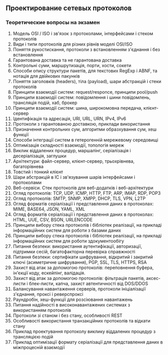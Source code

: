 ## Проектирование сетевых протоколов

### Теоретические вопросы на экзамен

1. Модель OSI / ISO і зв'язок з протоколами, інтерфейсами і стеком протоколів
2. Види і типи протоколів для різних рівнів моделі OSI/ISO
3. Поняття рукостискання, протоколи з встановленням з'єднання і без встановлення
4. Гарантована доставка та не гарантована доставка
5. Контрольні суми, маршрутизація, порти, хости, сокети
6. Способи опису структури пакетів, для текстових RegExp і ABNF, та нотація для двійкових пакунків
7. Поняття заголовків (headers), тіла (payload), шари абстракцій і стеки протоколів
8. Принципи взаємодії систем: request/responce, принципи pool/push
9. Принципи взаємодії систем: повідомлення і шини повідомлень, трансляція подій, хаб, брокер
10. Принципи взаємодії систем: шина, широкомовна передача, клієнт-сервер
11. Ідентифікація та адресація, URI, URL, URN, IPv4, IPv6
12. Протоколи з гарантованою доставкою, приклади використання
13. Призначення контрольних сум, алгоритми образхування сум, хеш функції
14. Способи інтеграції систем в гетерогенній мережевому середовищі
15. Оптимізація складності взаємодії, топологія мереж
16. Виклик віддалених процедур, маршалінг, серіалізація і десеріалізація, заглушки
17. Архітектури: файл-сервер, клієнт-сервер, трьохрівнева, багаторівнева
18. Товстий і тонкий клієнт
19. Шари абстракцій в ІС і зв'язування шарів інтерфейсами і протоколами
20. Веб-сервіси. Стек протоколів для веб-додатків і веб-архітектури
21. Огляд протоколів: TCP, UDP, ICMP, HTTP, FTP, ARP, IMAP, RDP, POP3
22. Огляд протоколів: SMTP, SNMP, XMPP, DHCP, TLS, VPN, L2TP
23. Огляд форматів серіалізації і представлення даних в протоколах: MIME, BASE64, JSON, YAML, XML
24. Огляд форматів серіалізації і представлення даних в протоколах: HTML, UUE, CSV, BSON, URLENCODE
25. Принципи вибору стека протоколів і бібліотек реалізації, на прикладі інформаційних систем для роботи з базами даних
26. Принципи вибору стека протоколів і бібліотек реалізації, на прикладі інформаційних систем для роботи здокументообігу
27. Питання безпеки: використання аутентифікації, авторизації, підтримки сесій, багатофакторна перевірка справжності
28. Питання безпеки: сертифікати шифрування, відкритий і закритий ключі (асиметричне шифрування), PGP, SSL, TLS, HTTPS, RSA
29. Захист від атак за допомогою протоколів: переповнення буфера, ін'єкції коду, ескейпінг, валідація.
30. Захист від атак за допомогою протоколів: фільтрація пакетів, аксес-листи і блек-листи, капча, захист автентичності від DOS/DDOS
31. Балансування навантаження серверів, протоколи ініціалізації з'єднання, проксі і реверспроксі
32. Раундробін, хеш-функції для розсіювання навантажень
33. Питання надійності в високонавантажених системах з використанням протоколів
34. Протоколи зі станом і без стану, особливості REST
35. Особливості використання транзакційних протоколів та відкати стану
36. Приклад проектування протоколу виклику віддалених процедур з трансляцією подій
37. Приклад оптимізації формату серіалізації для представлення даних в міжпроцесній взаємодії
